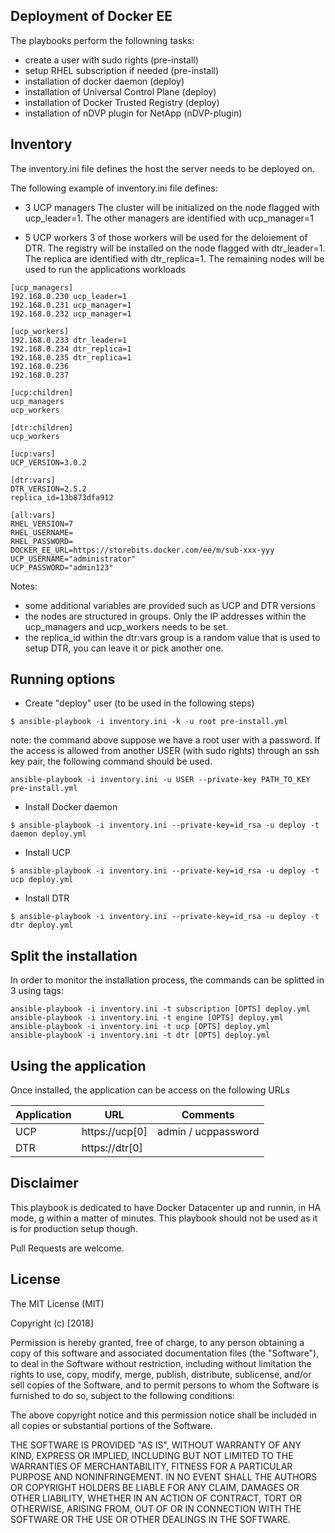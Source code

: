 Deployment of Docker EE
-------------------------------

The playbooks perform the followning tasks:

* create a user with sudo rights (pre-install)
* setup RHEL subscription if needed (pre-install) 
* installation of docker daemon (deploy)
* installation of Universal Control Plane (deploy)
* installation of Docker Trusted Registry (deploy)
* installation of nDVP plugin for NetApp (nDVP-plugin)

Inventory
---------

The inventory.ini file defines the host the server needs to be deployed on.

The following example of inventory.ini file defines:

- 3 UCP managers
  The cluster will be initialized on the node flagged with ucp_leader=1.
  The other managers are identified with ucp_manager=1

- 5 UCP workers
  3 of those workers will be used for the deloiement of DTR.
  The registry will be installed on the node flagged with dtr_leader=1. The replica are identified with dtr_replica=1.
  The remaining nodes will be used to run the applications workloads

```
[ucp_managers]
192.168.0.230 ucp_leader=1
192.168.0.231 ucp_manager=1
192.168.0.232 ucp_manager=1

[ucp_workers]
192.168.0.233 dtr_leader=1
192.168.0.234 dtr_replica=1
192.168.0.235 dtr_replica=1
192.168.0.236
192.168.0.237

[ucp:children]
ucp_managers
ucp_workers

[dtr:children]
ucp_workers

[ucp:vars]
UCP_VERSION=3.0.2

[dtr:vars]
DTR_VERSION=2.5.2
replica_id=13b873dfa912

[all:vars]
RHEL_VERSION=7
RHEL_USERNAME=
RHEL_PASSWORD=
DOCKER_EE_URL=https://storebits.docker.com/ee/m/sub-xxx-yyy
UCP_USERNAME="administrator"
UCP_PASSWORD="admin123"
```

Notes:
- some additional variables are provided such as UCP and DTR versions
- the nodes are structured in groups. Only the IP addresses within the ucp_managers and ucp_workers needs to be set.
- the replica_id within the dtr:vars group is a random value that is used to setup DTR, you can leave it or pick another one.


Running options
---------------

* Create "deploy" user (to be used in the following steps)

```
$ ansible-playbook -i inventory.ini -k -u root pre-install.yml
```

note: the command above suppose we have a root user with a password. If the access is allowed from another USER (with sudo rights) through an ssh key pair, the following command should be used.

```ansible-playbook -i inventory.ini -u USER --private-key PATH_TO_KEY pre-install.yml```

* Install Docker daemon

```
$ ansible-playbook -i inventory.ini --private-key=id_rsa -u deploy -t daemon deploy.yml
```

* Install UCP

```
$ ansible-playbook -i inventory.ini --private-key=id_rsa -u deploy -t ucp deploy.yml
```

* Install DTR

```
$ ansible-playbook -i inventory.ini --private-key=id_rsa -u deploy -t dtr deploy.yml
```

Split the installation
----------------------

In order to monitor the installation process, the commands can be splitted in 3 using tags:

```
ansible-playbook -i inventory.ini -t subscription [OPTS] deploy.yml
ansible-playbook -i inventory.ini -t engine [OPTS] deploy.yml
ansible-playbook -i inventory.ini -t ucp [OPTS] deploy.yml
ansible-playbook -i inventory.ini -t dtr [OPTS] deploy.yml
```

Using the application
---------------------

Once installed, the application can be access on the following URLs

Application | URL | Comments
------------| --- | --------
UCP         | https://ucp[0] | admin / ucppassword
DTR         | https://dtr[0] |

Disclaimer
----------

This playbook is dedicated to have Docker Datacenter up and runnin, in HA mode, g within a matter of minutes.
This playbook should not be used as it is for production setup though.

Pull Requests are welcome.

License
-------

The MIT License (MIT)

Copyright (c) [2018]

Permission is hereby granted, free of charge, to any person obtaining a copy
of this software and associated documentation files (the "Software"), to deal
in the Software without restriction, including without limitation the rights
to use, copy, modify, merge, publish, distribute, sublicense, and/or sell
copies of the Software, and to permit persons to whom the Software is
furnished to do so, subject to the following conditions:

The above copyright notice and this permission notice shall be included in all
copies or substantial portions of the Software.

THE SOFTWARE IS PROVIDED "AS IS", WITHOUT WARRANTY OF ANY KIND, EXPRESS OR
IMPLIED, INCLUDING BUT NOT LIMITED TO THE WARRANTIES OF MERCHANTABILITY,
FITNESS FOR A PARTICULAR PURPOSE AND NONINFRINGEMENT. IN NO EVENT SHALL THE
AUTHORS OR COPYRIGHT HOLDERS BE LIABLE FOR ANY CLAIM, DAMAGES OR OTHER
LIABILITY, WHETHER IN AN ACTION OF CONTRACT, TORT OR OTHERWISE, ARISING FROM,
OUT OF OR IN CONNECTION WITH THE SOFTWARE OR THE USE OR OTHER DEALINGS IN THE
SOFTWARE.
